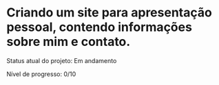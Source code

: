 <h1> Criando um site para apresentação pessoal, contendo informações sobre mim e contato.</h1>

 <p>Status atual do projeto: Em andamento</p>
 <p>Nível de progresso: 0/10</p>
